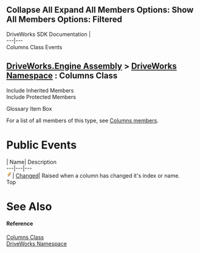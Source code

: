 Collapse All Expand All Members Options: Show All  Members Options: Filtered   
---  
DriveWorks SDK Documentation  |   
---|---  
Columns Class Events   
  
[DriveWorks.Engine Assembly](topic2156.md) > [DriveWorks Namespace](topic2159.md) : Columns Class  
---  
  
Include Inherited Members    
Include Protected Members    


Glossary Item Box

For a list of all members of this type, see [Columns members](topic2517.md).

# Public Events

| Name| Description  
---|---|---  
![Public Event](dotnetimages/publicEvent.gif)| [Changed](topic2529.md)| Raised when a column has changed it's index or name.   
Top

# See Also

#### Reference

[Columns Class](topic2516.md)   
[DriveWorks Namespace](topic2159.md)


